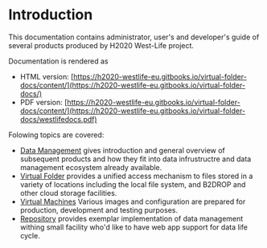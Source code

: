# Introduction

This documentation contains administrator, user's and developer's guide of several products produced by H2020 West-Life project.

Documentation is rendered as

* HTML version: [https://h2020-westlife-eu.gitbooks.io/virtual-folder-docs/content/](https://h2020-westlife-eu.gitbooks.io/virtual-folder-docs/)
* PDF version: [https://h2020-westlife-eu.gitbooks.io/virtual-folder-docs/content/](https://h2020-westlife-eu.gitbooks.io/virtual-folder-docs/westlifedocs.pdf)

Folowing topics are covered:

* [Data Management](data-management.md) gives introduction and general overview of subsequent products and how they fit into data infrustructre and data management ecosystem already available.
* [Virtual Folder](virtual-folder/) provides a unified access mechanism to files stored in a variety of locations including the local file system, and B2DROP and other cloud storage facilities. 
* [Virtual Machines](virtual-machines.md) Various images and configuration are prepared for production, development and testing purposes.
* [Repository](repository/) provides exemplar implementation of data management withing small facility who'd like to have web app support for data life cycle.

